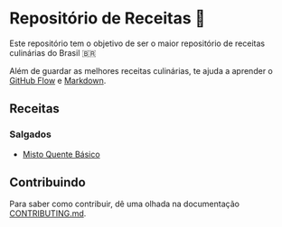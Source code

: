 # Repositório de Receitas 🍝

Este repositório tem o objetivo de ser o maior repositório de receitas culinárias do Brasil 🇧🇷

Além de guardar as melhores receitas culinárias, te ajuda a aprender o [GitHub Flow](https://guides.github.com/introduction/flow/) e [Markdown](https://daringfireball.net/projects/markdown/).

## Receitas

### Salgados

- [Misto Quente Básico](https://github.com/jobedylbas/RepositorioDeReceitas/blob/main/Salgados/Misto%20Quente%20Básico.md)

## Contribuindo

Para saber como contribuir, dê uma olhada na documentação [CONTRIBUTING.md](https://github.com/jobedylbas/RepositorioDeReceitas/blob/main/CONTRIBUTING.md).
